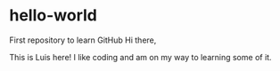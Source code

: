 # hello-world
First repository to learn GitHub
Hi there,

This is Luis here! I like coding and am on my way to learning some of it.
